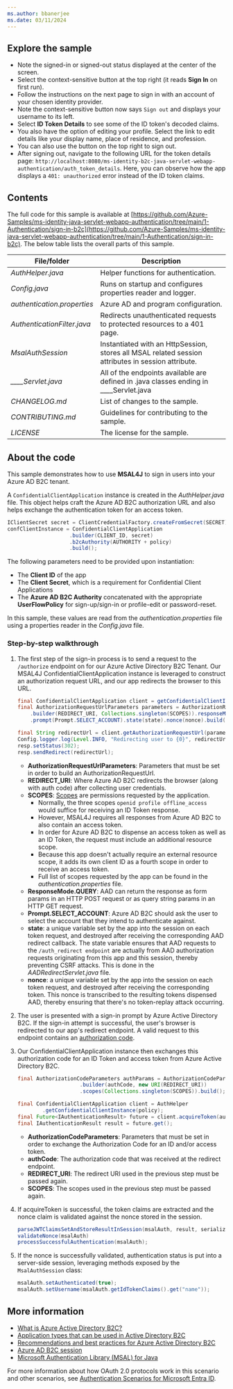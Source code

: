 ```yaml
---
ms.author: bbanerjee
ms.date: 03/11/2024
---
```


## Explore the sample

- Note the signed-in or signed-out status displayed at the center of the screen.
- Select the context-sensitive button at the top right (it reads **Sign In** on first run).
- Follow the instructions on the next page to sign in with an account of your chosen identity provider.
- Note the context-sensitive button now says `Sign out` and displays your username to its left.
- Select **ID Token Details** to see some of the ID token's decoded claims.
- You also have the option of editing your profile. Select the link to edit details like your display name, place of residence, and profession.
- You can also use the button on the top right to sign out.
- After signing out, navigate to the following URL for the token details page: `http://localhost:8080/ms-identity-b2c-java-servlet-webapp-authentication/auth_token_details`. Here, you can observe how the app displays a `401: unauthorized` error instead of the ID token claims.

## Contents

The full code for this sample is available at [https://github.com/Azure-Samples/ms-identity-java-servlet-webapp-authentication/tree/main/1-Authentication/sign-in-b2c](https://github.com/Azure-Samples/ms-identity-java-servlet-webapp-authentication/tree/main/1-Authentication/sign-in-b2c). The below table lists the overall parts of this sample.

| File/folder                 | Description                                                                                        |
|-----------------------------|----------------------------------------------------------------------------------------------------|
| *AuthHelper.java*           | Helper functions for authentication.                                                               |
| *Config.java*               | Runs on startup and configures properties reader and logger.                                       |
| *authentication.properties* | Azure AD and program configuration.                                                                |
| *AuthenticationFilter.java* | Redirects unauthenticated requests to protected resources to a 401 page.                           |
| *MsalAuthSession*           | Instantiated with an HttpSession, stores all MSAL related session attributes in session attribute. |
| *____Servlet.java*          | All of the endpoints available are defined in .java classes ending in ____Servlet.java             |
| *CHANGELOG.md*              | List of changes to the sample.                                                                     |
| *CONTRIBUTING.md*           | Guidelines for contributing to the sample.                                                         |
| *LICENSE*                   | The license for the sample.                                                                        |

## About the code

This sample demonstrates how to use **MSAL4J** to sign in users into your Azure AD B2C tenant.

A `ConfidentialClientApplication` instance is created in the *AuthHelper.java* file. This object helps craft the Azure AD B2C authorization URL and also helps exchange the authentication token for an access token.

```java
IClientSecret secret = ClientCredentialFactory.createFromSecret(SECRET);
confClientInstance = ConfidentialClientApplication
                    .builder(CLIENT_ID, secret)
                    .b2cAuthority(AUTHORITY + policy)
                    .build();
```

The following parameters need to be provided upon instantiation:

- The **Client ID** of the app
- The **Client Secret**, which is a requirement for Confidential Client Applications
- The **Azure AD B2C Authority** concatenated with the appropriate **UserFlowPolicy** for sign-up/sign-in or profile-edit or password-reset.

In this sample, these values are read from the *authentication.properties* file using a properties reader in the *Config.java* file.

### Step-by-step walkthrough

1. The first step of the sign-in process is to send a request to the `/authorize` endpoint on for our Azure Active Directory B2C Tenant. Our MSAL4J ConfidentialClientApplication instance is leveraged to construct an authorization request URL, and our app redirects the browser to this URL.

   ```java
   final ConfidentialClientApplication client = getConfidentialClientInstance(policy);
   final AuthorizationRequestUrlParameters parameters = AuthorizationRequestUrlParameters
       .builder(REDIRECT_URI, Collections.singleton(SCOPES)).responseMode(ResponseMode.QUERY)
       .prompt(Prompt.SELECT_ACCOUNT).state(state).nonce(nonce).build();

   final String redirectUrl = client.getAuthorizationRequestUrl(parameters).toString();
   Config.logger.log(Level.INFO, "Redirecting user to {0}", redirectUrl);
   resp.setStatus(302);
   resp.sendRedirect(redirectUrl);
   ```

   - **AuthorizationRequestUrlParameters**: Parameters that must be set in order to build an AuthorizationRequestUrl.
   - **REDIRECT_URI**: Where Azure AD B2C redirects the browser (along with auth code) after collecting user credentials.
   - **SCOPES**: [Scopes](/azure/active-directory-b2c/access-tokens#scopes) are permissions requested by the application.
     - Normally, the three scopes `openid profile offline_access` would suffice for receiving an ID Token response.
     - However, MSAL4J requires all responses from Azure AD B2C to also contain an access token.
     - In order for Azure AD B2C to dispense an access token as well as an ID Token, the request must include an additional resource scope.
     - Because this app doesn't actually require an external resource scope, it adds its own client ID as a fourth scope in order to receive an access token.
     - Full list of scopes requested by the app can be found in the *authentication.properties* file.
   - **ResponseMode.QUERY**: AAD can return the response as form params in an HTTP     POST request or as query string params in an HTTP GET request.
   - **Prompt.SELECT_ACCOUNT**: Azure AD B2C should ask the user to select the account that they intend to authenticate against.
   - **state**: a unique variable set by the app into the session on each token request, and destroyed after receiving the corresponding AAD redirect callback. The state variable ensures that AAD requests to the `/auth_redirect endpoint` are actually from AAD authorization requests originating from this app and this session, thereby preventing CSRF attacks. This is done in the *AADRedirectServlet.java* file.
   - **nonce**: a unique variable set by the app into the session on each token request, and destroyed after receiving the corresponding token. This nonce is transcribed to the resulting tokens dispensed AAD, thereby ensuring that there's no token-replay attack occurring.

1. The user is presented with a sign-in prompt by Azure Active Directory B2C. If the sign-in attempt is successful, the user's browser is redirected to our app's redirect endpoint. A valid request to this endpoint contains an [authorization code](/azure/active-directory-b2c/authorization-code-flow).
1. Our ConfidentialClientApplication instance then exchanges this authorization code for an ID Token and access token from Azure Active Directory B2C.

   ```java
   final AuthorizationCodeParameters authParams = AuthorizationCodeParameters
                       .builder(authCode, new URI(REDIRECT_URI))
                       .scopes(Collections.singleton(SCOPES)).build();

   final ConfidentialClientApplication client = AuthHelper
           .getConfidentialClientInstance(policy);
   final Future<IAuthenticationResult> future = client.acquireToken(authParams);
   final IAuthenticationResult result = future.get();
   ```

   - **AuthorizationCodeParameters**: Parameters that must be set in order to exchange the Authorization Code for an ID and/or access token.
   - **authCode**: The authorization code that was received at the redirect endpoint.
   - **REDIRECT_URI**: The redirect URI used in the previous step must be passed again.
   - **SCOPES**: The scopes used in the previous step must be passed again.

1. If acquireToken is successful, the token claims are extracted and the nonce claim is validated against the nonce stored in the session.

   ```java
   parseJWTClaimsSetAndStoreResultInSession(msalAuth, result, serializedTokenCache);
   validateNonce(msalAuth)
   processSuccessfulAuthentication(msalAuth);
   ```

1. If the nonce is successfully validated, authentication status is put into a server-side session, leveraging methods exposed by the `MsalAuthSession` class:

   ```java
   msalAuth.setAuthenticated(true);
   msalAuth.setUsername(msalAuth.getIdTokenClaims().get("name"));
   ```

## More information

- [What is Azure Active Directory B2C?](/azure/active-directory-b2c/overview)
- [Application types that can be used in Active Directory B2C](/azure/active-directory-b2c/application-types)
- [Recommendations and best practices for Azure Active Directory B2C](/azure/active-directory-b2c/best-practices)
- [Azure AD B2C session](/azure/active-directory-b2c/session-overview)
- [Microsoft Authentication Library (MSAL) for Java](https://github.com/AzureAD/microsoft-authentication-library-for-java)

For more information about how OAuth 2.0 protocols work in this scenario and other scenarios, see [Authentication Scenarios for Microsoft Entra ID](/entra/identity-platform/authentication-flows-app-scenarios).
